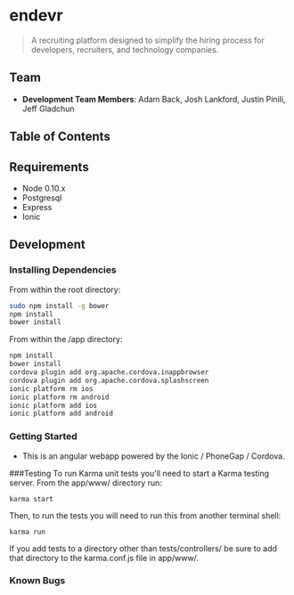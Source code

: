 # endevr

> A recruiting platform designed to simplify the hiring process for developers, recruiters, and technology companies.

## Team
  - __Development Team Members__: Adam Back, Josh Lankford, Justin Pinili, Jeff Gladchun
  
## Table of Contents

## Requirements

- Node 0.10.x
- Postgresql
- Express
- Ionic


## Development

### Installing Dependencies

From within the root directory:

```sh
sudo npm install -g bower
npm install
bower install
```

From within the /app directory:

```sh
npm install
bower install
cordova plugin add org.apache.cordova.inappbrowser
cordova plugin add org.apache.cordova.splashscreen
ionic platform rm ios
ionic platform rm android
ionic platform add ios
ionic platform add android
```
### Getting Started
- This is an angular webapp powered by the Ionic / PhoneGap / Cordova.

###Testing
To run Karma unit tests you'll need to start a Karma testing server. From the app/www/ directory run:
```
karma start
```
Then, to run the tests you will need to run this from another terminal shell:
```
karma run
```
If you add tests to a directory other than tests/controllers/ be sure to add that directory to the karma.conf.js file in app/www/.

### Known Bugs
